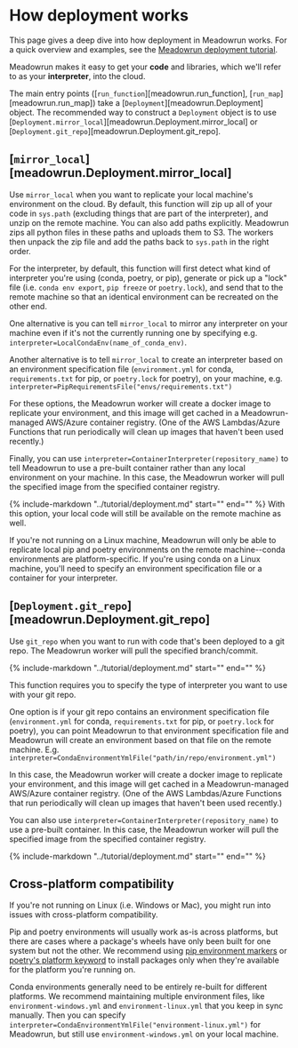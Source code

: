 # How deployment works

This page gives a deep dive into how deployment in Meadowrun works. For a quick overview
and examples, see the [Meadowrun deployment tutorial](../../tutorial/deployment).

Meadowrun makes it easy to get your **code** and libraries, which we'll refer to as your
**interpreter**, into the cloud.

The main entry points ([`run_function`][meadowrun.run_function],
[`run_map`][meadowrun.run_map]) take a [`Deployment`][meadowrun.Deployment] object. The
recommended way to construct a `Deployment` object is to use
[`Deployment.mirror_local`][meadowrun.Deployment.mirror_local] or
[`Deployment.git_repo`][meadowrun.Deployment.git_repo].


## [`mirror_local`][meadowrun.Deployment.mirror_local]

Use `mirror_local` when you want to replicate your local machine's environment on the
cloud. By default, this function will zip up all of your code in `sys.path` (excluding
things that are part of the interpreter), and unzip on the remote machine. You can also
add paths explicitly. Meadowrun zips all python files in these paths and uploads them to
S3. The workers then unpack the zip file and add the paths back to `sys.path` in the
right order.

For the interpreter, by default, this function will first detect what kind of
interpreter you're using (conda, poetry, or pip), generate or pick up a "lock" file
(i.e. `conda env export`, `pip freeze` or `poetry.lock`), and send that to the remote
machine so that an identical environment can be recreated on the other end.

One alternative is you can tell `mirror_local` to mirror any interpreter on your machine
even if it's not the currently running one by specifying e.g.
`interpreter=LocalCondaEnv(name_of_conda_env)`.

Another alternative is to tell `mirror_local` to create an interpreter based on an
environment specification file (`environment.yml` for conda, `requirements.txt` for pip,
or `poetry.lock` for poetry), on your machine, e.g.
`interpreter=PipRequirementsFile("envs/requirements.txt")`

For these options, the Meadowrun worker will create a docker image to replicate your
environment, and this image will get cached in a Meadowrun-managed AWS/Azure container
registry. (One of the AWS Lambdas/Azure Functions that run periodically will clean up
images that haven't been used recently.)

Finally, you can use `interpreter=ContainerInterpreter(repository_name)` to tell
Meadowrun to use a pre-built container rather than any local environment on your
machine. In this case, the Meadowrun worker will pull the specified image from the
specified container registry.

{%
include-markdown "../tutorial/deployment.md"
start="<!--containerauth-start-->"
end="<!--containerauth-end-->"
%} With this option, your local
code will still be available on the remote machine as well.

If you're not running on a Linux machine, Meadowrun will only be able to replicate local
pip and poetry environments on the remote machine--conda environments are
platform-specific. If you're using conda on a Linux machine, you'll need to specify an
environment specification file or a container for your interpreter.


## [`Deployment.git_repo`][meadowrun.Deployment.git_repo]

Use `git_repo` when you want to run with code that's been deployed to a git repo. The
Meadowrun worker will pull the specified branch/commit.

{%
include-markdown "../tutorial/deployment.md"
start="<!--gitrepoauth-start-->"
end="<!--gitrepoauth-end-->"
%}


This function requires you to specify the type of interpreter you want to use with your
git repo.

One option is if your git repo contains an environment specification file
(`environment.yml` for conda, `requirements.txt` for pip, or `poetry.lock` for poetry),
you can point Meadowrun to that environment specification file and Meadowrun will create
an environment based on that file on the remote machine. E.g.
`interpreter=CondaEnvironmentYmlFile("path/in/repo/environment.yml")`

In this case, the Meadowrun worker will create a docker image to replicate your
environment, and this image will get cached in a Meadowrun-managed AWS/Azure container
registry. (One of the AWS Lambdas/Azure Functions that run periodically will clean up
images that haven't been used recently.)

You can also use `interpreter=ContainerInterpreter(repository_name)` to use a pre-built
container. In this case, the Meadowrun worker will pull the specified image from the
specified container registry.

{%
include-markdown "../tutorial/deployment.md"
start="<!--containerauth-start-->"
end="<!--containerauth-end-->"
%}


## Cross-platform compatibility

If you're not running on Linux (i.e. Windows or Mac), you might run into issues with
cross-platform compatibility.

Pip and poetry environments will usually work as-is across platforms, but there are
cases where a package's wheels have only been built for one system but not the other. We
recommend using [pip environment
markers](https://stackoverflow.com/questions/16011379/operating-system-specific-requirements-with-pip)
or [poetry's platform
keyword](https://stackoverflow.com/questions/61052866/python-poetry-how-to-specify-platform-specific-dependency-alternatives)
to install packages only when they're available for the platform you're running on.

Conda environments generally need to be entirely re-built for different platforms. We
recommend maintaining multiple environment files, like `environment-windows.yml` and
`environment-linux.yml` that you keep in sync manually. Then you can specify
`interpreter=CondaEnvironmentYmlFile("environment-linux.yml")` for Meadowrun, but still
use `environment-windows.yml` on your local machine.
